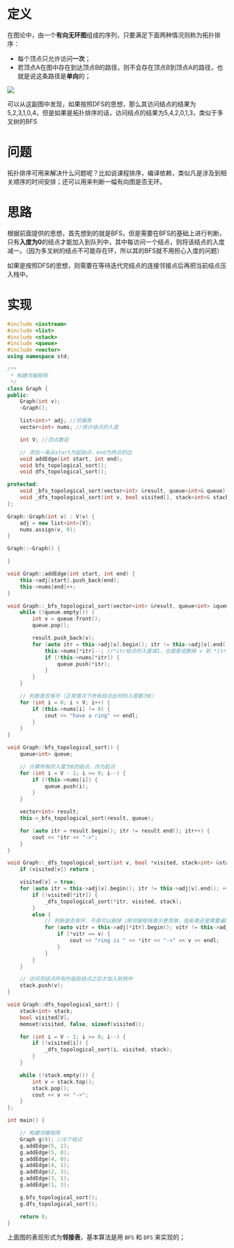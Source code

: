 # 定义

在图论中，由一个**有向无环图**组成的序列，只要满足下面两种情况则称为拓扑排序：

* 每个顶点只允许访问**一次**；
* 若顶点A在图中存在到达顶点B的路径，则不会存在顶点B到顶点A的路径，也就是说这条路径是**单向**的；

![](http://odwv9d2u8.bkt.clouddn.com/17-4-6/45046449-file_1491453029105_c4c2.png)

可以从这副图中发现，如果按照DFS的思想，那么其访问结点的结果为 5,2,3,1,0,4，但是如果是拓扑排序的话，访问结点的结果为5,4,2,0,1,3，类似于多叉树的BFS

# 问题

拓扑排序可用来解决什么问题呢？比如说课程排序，编译依赖，类似凡是涉及到相关顺序的时间安排；还可以用来判断一幅有向图是否无环。

# 思路

根据前面提供的思想，首先想到的就是BFS，但是需要在BFS的基础上进行判断，只有**入度为0**的结点才能加入到队列中，其中每访问一个结点，则将该结点的入度减一。（因为多叉树的结点不可能存在环，所以其的BFS就不用担心入度的问题）

如果是按照DFS的思想，则需要在等待迭代完结点的连接邻接点后再把当前结点压入栈中。

# 实现

```cpp
#include <iostream>
#include <list>
#include <stack>
#include <queue>
#include <vector>
using namespace std;

/**
 * 构建邻接矩阵
 */
class Graph {
public:
    Graph(int v);
    ~Graph();

    list<int>* adj; //邻接表
    vector<int> nums; //统计结点的入度

    int V; //顶点数目

    // 添加一条从start为起始点，end为终点的边
    void addEdge(int start, int end);
    void bfs_topological_sort();
    void dfs_topological_sort();

protected:
    void _bfs_topological_sort(vector<int> &result, queue<int>& queue);
    void _dfs_topological_sort(int v, bool visited[], stack<int>& stack);
};

Graph::Graph(int v) : V(v) {
    adj = new list<int>[V];
    nums.assign(v, 0);
}

Graph::~Graph() {

}

void Graph::addEdge(int start, int end) {
    this->adj[start].push_back(end);
    this->nums[end]++;
}

void Graph::_bfs_topological_sort(vector<int> &result, queue<int> &queue) {
    while (!queue.empty()) {
        int v = queue.front();
        queue.pop();

        result.push_back(v);
        for (auto itr = this->adj[v].begin(); itr != this->adj[v].end(); ++itr) {
            this->nums[*itr]--; //*itr结点的入度减1，也就是说删掉 v 到 *itr 的有向边
            if (!this->nums[*itr]) {
                queue.push(*itr);
            }
        }
    }

    // 判断是否有环（正常情况下所有结点此时的入度都为0）
    for (int i = 0; i < V; i++) {
        if (this->nums[i] != 0) {
            cout << "have a ring" << endl;
        }
    }
}

void Graph::bfs_topological_sort() {
    queue<int> queue;

    // 计算所有的入度为0的结点，作为起点
    for (int i = V - 1; i >= 0; i--) {
        if (!this->nums[i]) {
            queue.push(i);
        }
    }

    vector<int> result;
    this->_bfs_topological_sort(result, queue);

    for (auto itr = result.begin(); itr != result.end(); itr++) {
        cout << *itr << "->";
    }
}

void Graph::_dfs_topological_sort(int v, bool *visited, stack<int> &stack) {
    if (visited[v]) return ;

    visited[v] = true;
    for (auto itr = this->adj[v].begin(); itr != this->adj[v].end(); ++itr) {
        if (!visited[*itr]) {
            _dfs_topological_sort(*itr, visited, stack);
        }
        else {
            // 判断是否有环，不用可以删掉（用邻接矩阵表示更简单，临街表还是需要遍历才能知道是否两点之间是否连接）
            for (auto vitr = this->adj[*itr].begin(); vitr != this->adj[*itr].end(); ++vitr) {
                if (*vitr == v) {
                    cout << "ring is " << *itr << "->" << v << endl;
                }
            }
        }
    }

    // 访问完结点所有的临街结点之后才加入到栈中
    stack.push(v);
}

void Graph::dfs_topological_sort() {
    stack<int> stack;
    bool visited[V];
    memset(visited, false, sizeof(visited));

    for (int i = V - 1; i >= 0; i--) {
        if (!visited[i]) {
            _dfs_topological_sort(i, visited, stack);
        }
    }

    while (!stack.empty()) {
        int v = stack.top();
        stack.pop();
        cout << v << "->";
    }
};

int main() {

    // 构建邻接矩阵
    Graph g(6); //6个结点
    g.addEdge(5, 2);
    g.addEdge(5, 0);
    g.addEdge(4, 0);
    g.addEdge(4, 1);
    g.addEdge(2, 3);
    g.addEdge(3, 1);
    g.addEdge(1, 3);

    g.bfs_topological_sort();
    g.dfs_topological_sort();

    return 0;
}

```

上面图的表现形式为**邻接表**，基本算法是用 `BFS` 和 `DFS` 来实现的；